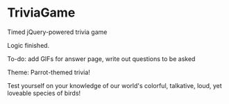 # TriviaGame
Timed jQuery-powered trivia game

Logic finished. 

To-do: add GIFs for answer page, write out questions to be asked

Theme: Parrot-themed trivia!

Test yourself on your knowledge of our world's colorful, talkative,
loud, yet loveable species of birds!
